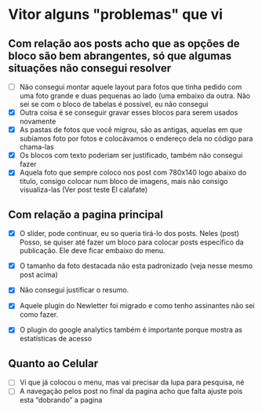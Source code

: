 # Vitor alguns "problemas" que vi

## Com relação aos posts acho que as opções de bloco são bem abrangentes, só que algumas situações não consegui resolver
- [ ] Não consegui montar aquele layout para fotos que tinha pedido com uma foto grande e duas pequenas ao lado (uma embaixo da outra. Não sei se com o bloco de tabelas é possível, eu não consegui
- [x] Outra coisa é se conseguir gravar esses blocos para serem usados novamente
- [x] As pastas de fotos que você migrou, são as antigas, aquelas em que subíamos foto por fotos e colocávamos o endereço dela no código para chama-las
- [x] Os blocos com texto poderiam ser justificado, também não consegui fazer
- [x] Aquela foto que sempre coloco nos post com 780x140 logo abaixo do titulo, consigo colocar num bloco de imagens, mais não consigo visualiza-las (Ver post teste El calafate)

## Com relação a pagina principal
- [x] O slider, pode continuar, eu so queria tirá-lo dos posts. Neles (post) Posso, se quiser até fazer um bloco para colocar posts especifico da publicação. Ele deve ficar embaixo do menu.
- [x] O tamanho da foto destacada não esta padronizado (veja nesse mesmo post acima)
- [x] Não consegui justificar o resumo.
- [x] Aquele plugin do Newletter foi migrado e como tenho assinantes não sei como fazer.
- [x] O plugin do google analytics também é importante porque mostra as estatísticas de acesso


## Quanto ao Celular
- [ ] Vi que já colocou o menu, mas vai precisar da lupa para pesquisa, né
- [ ] A navegação pelos post no final da pagina acho que falta ajuste pois esta “dobrando” a pagina
